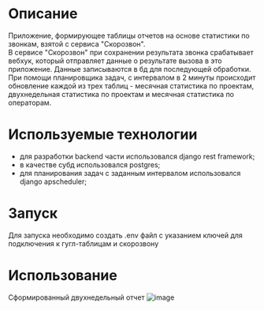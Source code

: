 # Описание
Приложение, формирующее таблицы отчетов на основе статистики по звонкам, взятой с сервиса "Скорозвон". <br>
В сервисе "Скорозвон" при сохранении результата звонка срабатывает вебхук, который отправляет данные о результате вызова в это приложение. Данные записываются в бд для последующей обработки. <br>
При помощи планировщика задач, с интервалом в 2 минуты происходит обновление каждой из трех таблиц - месячная статистика по проектам, двухнедельная статистика по проектам и месячная статистика по операторам. <br>

# Используемые технологии
- для разработки backend части использовался django rest framework;
- в качестве субд использовался postgres;
- для планирования задач с заданным интервалом использовался django apscheduler;

# Запуск
Для запуска необходимо создать .env файл с указанием ключей для подключения к гугл-таблицам и скорозвону

# Использование
Сформированный двухнедельный отчет
![image](https://github.com/aovsybo/sz_gs/assets/66824112/92eace25-e7a5-4d15-88a2-7c18ea59adff)
